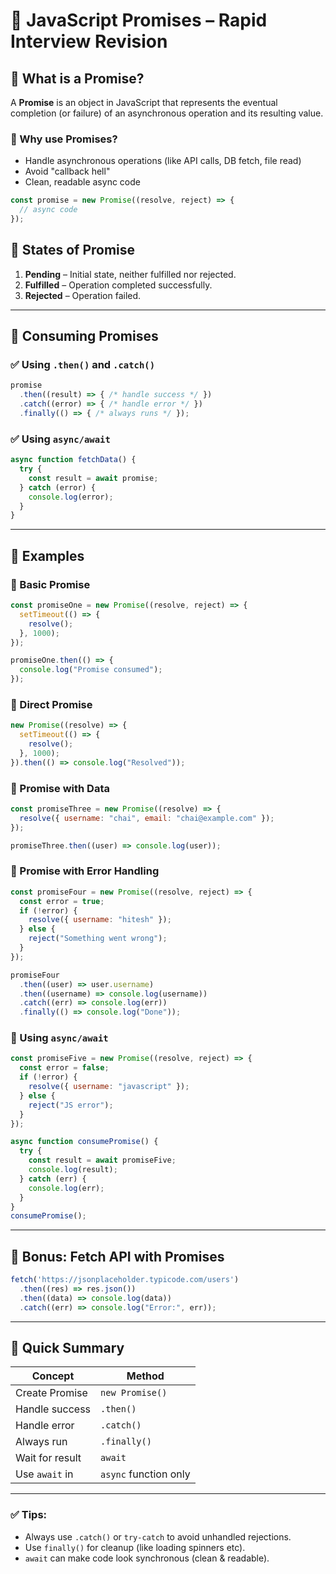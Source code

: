 
# 📘 JavaScript Promises – Rapid Interview Revision

## 🔹 What is a Promise?
A **Promise** is an object in JavaScript that represents the eventual completion (or failure) of an asynchronous operation and its resulting value.

### 🔸 Why use Promises?
- Handle asynchronous operations (like API calls, DB fetch, file read)
- Avoid "callback hell"
- Clean, readable async code

```js
const promise = new Promise((resolve, reject) => {
  // async code
});
```

## 🔸 States of Promise
1. **Pending** – Initial state, neither fulfilled nor rejected.
2. **Fulfilled** – Operation completed successfully.
3. **Rejected** – Operation failed.

---

## 🔹 Consuming Promises

### ✅ Using `.then()` and `.catch()`
```js
promise
  .then((result) => { /* handle success */ })
  .catch((error) => { /* handle error */ })
  .finally(() => { /* always runs */ });
```

### ✅ Using `async/await`
```js
async function fetchData() {
  try {
    const result = await promise;
  } catch (error) {
    console.log(error);
  }
}
```

---

## 🔹 Examples

### 🔸 Basic Promise
```js
const promiseOne = new Promise((resolve, reject) => {
  setTimeout(() => {
    resolve();
  }, 1000);
});

promiseOne.then(() => {
  console.log("Promise consumed");
});
```

### 🔸 Direct Promise
```js
new Promise((resolve) => {
  setTimeout(() => {
    resolve();
  }, 1000);
}).then(() => console.log("Resolved"));
```

### 🔸 Promise with Data
```js
const promiseThree = new Promise((resolve) => {
  resolve({ username: "chai", email: "chai@example.com" });
});

promiseThree.then((user) => console.log(user));
```

### 🔸 Promise with Error Handling
```js
const promiseFour = new Promise((resolve, reject) => {
  const error = true;
  if (!error) {
    resolve({ username: "hitesh" });
  } else {
    reject("Something went wrong");
  }
});

promiseFour
  .then((user) => user.username)
  .then((username) => console.log(username))
  .catch((err) => console.log(err))
  .finally(() => console.log("Done"));
```

### 🔸 Using `async/await`
```js
const promiseFive = new Promise((resolve, reject) => {
  const error = false;
  if (!error) {
    resolve({ username: "javascript" });
  } else {
    reject("JS error");
  }
});

async function consumePromise() {
  try {
    const result = await promiseFive;
    console.log(result);
  } catch (err) {
    console.log(err);
  }
}
consumePromise();
```

---

## 🔹 Bonus: Fetch API with Promises
```js
fetch('https://jsonplaceholder.typicode.com/users')
  .then((res) => res.json())
  .then((data) => console.log(data))
  .catch((err) => console.log("Error:", err));
```

---

## 🔸 Quick Summary

| Concept          | Method      |
|------------------|-------------|
| Create Promise   | `new Promise()` |
| Handle success   | `.then()`   |
| Handle error     | `.catch()`  |
| Always run       | `.finally()`|
| Wait for result  | `await`     |
| Use `await` in   | `async` function only |

---

### ✅ Tips:
- Always use `.catch()` or `try-catch` to avoid unhandled rejections.
- Use `finally()` for cleanup (like loading spinners etc).
- `await` can make code look synchronous (clean & readable).
